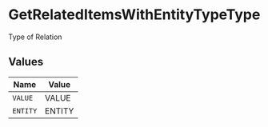 # GetRelatedItemsWithEntityTypeType

Type of Relation


## Values

| Name     | Value    |
| -------- | -------- |
| `VALUE`  | VALUE    |
| `ENTITY` | ENTITY   |